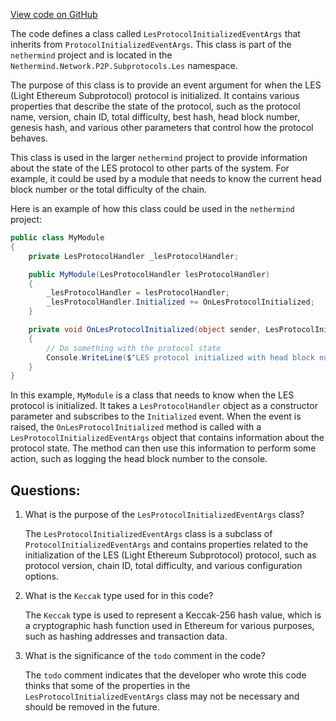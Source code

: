 [View code on GitHub](https://github.com/nethermindeth/nethermind/Nethermind.Network/P2P/Subprotocols/Les/LesProtocolInitializedEventArgs.cs)

The code defines a class called `LesProtocolInitializedEventArgs` that inherits from `ProtocolInitializedEventArgs`. This class is part of the `nethermind` project and is located in the `Nethermind.Network.P2P.Subprotocols.Les` namespace. 

The purpose of this class is to provide an event argument for when the LES (Light Ethereum Subprotocol) protocol is initialized. It contains various properties that describe the state of the protocol, such as the protocol name, version, chain ID, total difficulty, best hash, head block number, genesis hash, and various other parameters that control how the protocol behaves. 

This class is used in the larger `nethermind` project to provide information about the state of the LES protocol to other parts of the system. For example, it could be used by a module that needs to know the current head block number or the total difficulty of the chain. 

Here is an example of how this class could be used in the `nethermind` project:

```csharp
public class MyModule
{
    private LesProtocolHandler _lesProtocolHandler;

    public MyModule(LesProtocolHandler lesProtocolHandler)
    {
        _lesProtocolHandler = lesProtocolHandler;
        _lesProtocolHandler.Initialized += OnLesProtocolInitialized;
    }

    private void OnLesProtocolInitialized(object sender, LesProtocolInitializedEventArgs e)
    {
        // Do something with the protocol state
        Console.WriteLine($"LES protocol initialized with head block number {e.HeadBlockNo}");
    }
}
```

In this example, `MyModule` is a class that needs to know when the LES protocol is initialized. It takes a `LesProtocolHandler` object as a constructor parameter and subscribes to the `Initialized` event. When the event is raised, the `OnLesProtocolInitialized` method is called with a `LesProtocolInitializedEventArgs` object that contains information about the protocol state. The method can then use this information to perform some action, such as logging the head block number to the console.
## Questions: 
 1. What is the purpose of the `LesProtocolInitializedEventArgs` class?
    
    The `LesProtocolInitializedEventArgs` class is a subclass of `ProtocolInitializedEventArgs` and contains properties related to the initialization of the LES (Light Ethereum Subprotocol) protocol, such as protocol version, chain ID, total difficulty, and various configuration options.

2. What is the `Keccak` type used for in this code?
    
    The `Keccak` type is used to represent a Keccak-256 hash value, which is a cryptographic hash function used in Ethereum for various purposes, such as hashing addresses and transaction data.

3. What is the significance of the `todo` comment in the code?
    
    The `todo` comment indicates that the developer who wrote this code thinks that some of the properties in the `LesProtocolInitializedEventArgs` class may not be necessary and should be removed in the future.